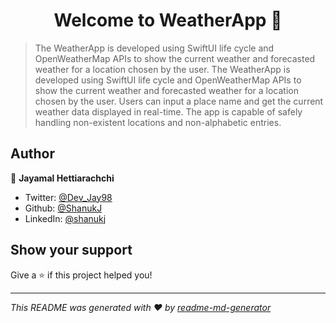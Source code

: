 <h1 align="center">Welcome to WeatherApp 👋</h1>

> The WeatherApp is developed using SwiftUI life cycle and OpenWeatherMap APIs to show the current weather and forecasted weather for a location chosen by the user. The WeatherApp is developed using SwiftUI life cycle and OpenWeatherMap APIs to show the current weather and forecasted weather for a location chosen by the user. Users can input a place name and get the current weather data displayed in real-time. The app is capable of safely handling non-existent locations and non-alphabetic entries.

## Author

👤 **Jayamal Hettiarachchi**

* Twitter: [@Dev\_Jay98](https://twitter.com/Dev\_Jay98)
* Github: [@ShanukJ](https://github.com/ShanukJ)
* LinkedIn: [@shanukj](https://linkedin.com/in/shanukj)

## Show your support

Give a ⭐️ if this project helped you!

***
_This README was generated with ❤️ by [readme-md-generator](https://github.com/kefranabg/readme-md-generator)_